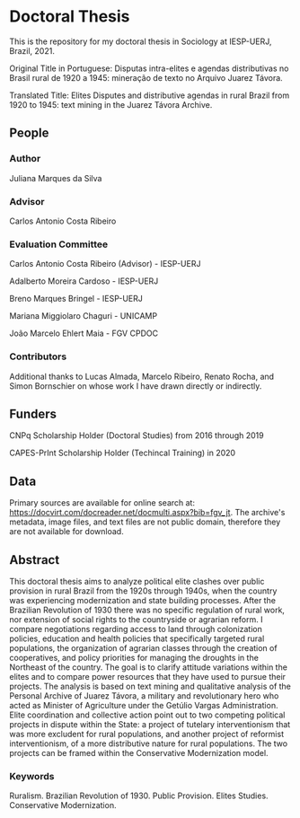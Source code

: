 # Doctoral Thesis
This is the repository for my doctoral thesis in Sociology at IESP-UERJ, Brazil, 2021.

Original Title in Portuguese: Disputas intra-elites e agendas distributivas no Brasil rural de 1920 a 1945: mineração de texto no Arquivo Juarez Távora.

Translated Title: Elites Disputes and distributive agendas in rural Brazil from 1920 to 1945: text mining in the Juarez Távora Archive.

## People
### Author
Juliana Marques da Silva
### Advisor
Carlos Antonio Costa Ribeiro
### Evaluation Committee
Carlos Antonio Costa Ribeiro (Advisor) - IESP-UERJ

Adalberto Moreira Cardoso - IESP-UERJ

Breno Marques Bringel - IESP-UERJ

Mariana Miggiolaro Chaguri - UNICAMP

João Marcelo Ehlert Maia - FGV CPDOC
### Contributors
Additional thanks to Lucas Almada, Marcelo Ribeiro, Renato Rocha, and Simon Bornschier on whose work I have drawn directly or indirectly. 

## Funders
CNPq Scholarship Holder (Doctoral Studies) from 2016 through 2019

CAPES-PrInt Scholarship Holder (Techincal Training) in 2020
## Data
Primary sources are available for online search at: https://docvirt.com/docreader.net/docmulti.aspx?bib=fgv_jt. The archive's metadata, image files, and text files are not public domain, therefore they are not available for download.
## Abstract
This doctoral thesis aims to analyze political elite clashes over public provision in rural Brazil from the 1920s through 1940s, when the country was experiencing modernization and state building processes. After the Brazilian Revolution of 1930 there was no specific regulation of rural work, nor extension of social rights to the countryside or agrarian reform. I compare negotiations regarding access to land through colonization policies, education and health policies that specifically targeted rural populations, the organization of agrarian classes through the creation of cooperatives, and policy priorities for managing the droughts in the Northeast of the country. The goal is to clarify attitude variations within the elites and to compare power resources that they have used to pursue their projects. The analysis is based on text mining and qualitative analysis of the Personal Archive of Juarez Távora, a military and revolutionary hero who acted as Minister of Agriculture under the Getúlio Vargas Administration. Elite coordination and collective action point out to two competing political projects in dispute within the State: a project of tutelary interventionism that was more excludent for rural populations, and another project of reformist interventionism, of a more distributive nature for rural populations. The two projects can be framed within the Conservative Modernization model.
### Keywords
Ruralism. Brazilian Revolution of 1930. Public Provision. Elites Studies. Conservative Modernization. 
